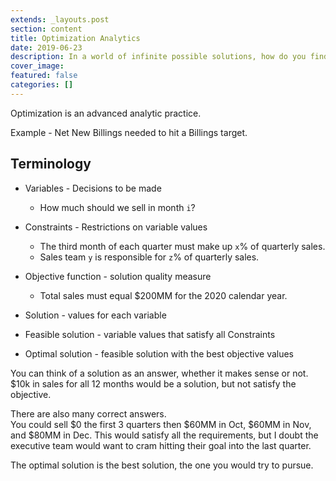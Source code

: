 ```yaml
---
extends: _layouts.post
section: content
title: Optimization Analytics
date: 2019-06-23
description: In a world of infinite possible solutions, how do you find the best one?
cover_image: 
featured: false
categories: []
---
```


Optimization is an advanced analytic practice. 

Example - Net New Billings needed to hit a Billings target.

## Terminology

- Variables - Decisions to be made
  - How much should we sell in month `i`?
- Constraints - Restrictions on variable values
  - The third month of each quarter must make up `x`% of quarterly sales.
  - Sales team `y` is responsible for `z`% of quarterly sales.
- Objective function - solution quality measure
  - Total sales must equal $200MM for the 2020 calendar year.

- Solution - values for each variable
- Feasible solution - variable values that satisfy all Constraints
- Optimal solution - feasible solution with the best objective values

You can think of a solution as an answer, whether it makes sense or not.  
$10k in sales for all 12 months would be a solution, but not satisfy the objective.

There are also many correct answers.  
You could sell $0 the first 3 quarters then $60MM in Oct, $60MM in Nov, and $80MM in Dec. This would satisfy all the requirements, but I doubt the executive team would want to cram hitting their goal into the last quarter.

The optimal solution is the best solution, the one you would try to pursue.

